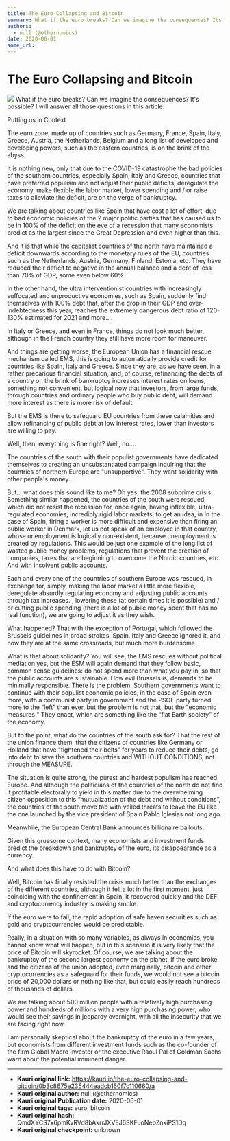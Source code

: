 ```yaml
---
title: The Euro Collapsing and Bitcoin
summary: What if the euro breaks? Can we imagine the consequences? Its possible? I will answer all those questions in this article. Putting us in Context The euro zone,
authors:
  - null (@ethernomics)
date: 2020-06-01
some_url: 
---
```


# The Euro Collapsing and Bitcoin


![](https://ipfs.infura.io/ipfs/QmYriFmSnes5qAgPbi8Qn4jwfbFG5B3twG3d271pJX4wXe)
What if the euro breaks? Can we imagine the consequences? It's possible? I will answer all those questions in this article.

Putting us in Context

The euro zone, made up of countries such as Germany, France, Spain, Italy, Greece, Austria, the Netherlands, Belgium and a long list of developed and developing powers, such as the eastern countries, is on the brink of the abyss.

It is nothing new, only that due to the COVID-19 catastrophe the bad policies of the southern countries, especially Spain, Italy and Greece, countries that have preferred populism and not adjust their public deficits, deregulate the economy, make flexible the labor market, lower spending and / or raise taxes to alleviate the deficit, are on the verge of bankruptcy.

We are talking about countries like Spain that have cost a lot of effort, due to bad economic policies of the 2 major politic parties that has caused us to be in 100% of the deficit on the eve of a recession that many economists predict as the largest since the Great Depression and even higher than this.

And it is that while the capitalist countries of the north have maintained a deficit downwards according to the monetary rules of the EU, countries such as the Netherlands, Austria, Germany, Finland, Estonia, etc. They have reduced their deficit to negative in the annual balance and a debt of less than 70% of GDP, some even below 60%.

In the other hand, the ultra interventionist countries with increasingly suffocated and unproductive economies, such as Spain, suddenly find themselves with 100% debt that, after the drop in their GDP and over-indebtedness this year, reaches the extremely dangerous debt ratio of 120-130% estimated for 2021 and more….

In Italy or Greece, and even in France, things do not look much better, although in the French country they still have more room for maneuver.

And things are getting worse, the European Union has a financial rescue mechanism called EMS, this is going to automatically provide credit for countries like Spain, Italy and Greece. Since they are, as we have seen, in a rather precarious financial situation, and, of course, refinancing the debts of a country on the brink of bankruptcy increases interest rates on loans, something not convenient, but logical now that investors, from large funds, through countries and ordinary people who buy public debt, will demand more interest as there is more risk of default.

But the EMS is there to safeguard EU countries from these calamities and allow refinancing of public debt at low interest rates, lower than investors are willing to pay.

Well, then, everything is fine right? Well, no….

The countries of the south with their populist governments have dedicated themselves to creating an unsubstantiated campaign inquiring that the countries of northern Europe are "unsupportive". They want solidarity with other people's money..

But… what does this sound like to me? Oh yes, the 2008 subprime crisis. Something similar happened, the countries of the south were rescued, which did not resist the recession for, once again, having inflexible, ultra-regulated economies, incredibly rigid labor markets, to get an idea, in In the case of Spain, firing a worker is more difficult and expensive than firing an public worker in Denmark, let us not speak of an employee in that country, whose unemployment is logically non-existent, because unemployment is created by regulations. This would be just one example of the long list of wasted public money problems, regulations that prevent the creation of companies, taxes that are beginning to overcome the Nordic countries, etc.
And with insolvent public accounts.

Each and every one of the countries of southern Europe was rescued, in exchange for, simply, making the labor market a little more flexible, deregulate absurdly regulating economy and adjusting public accounts through tax increases. , lowering these (at certain times it is possible) and / or cutting public spending (there is a lot of public money spent that has no real function), we are going to adjust it as they wish.

What happened? That with the exception of Portugal, which followed the Brussels guidelines in broad strokes, Spain, Italy and Greece ignored it, and now they are at the same crossroads, but much more burdensome.


What is that about solidarity? You will see, the EMS rescues without political mediation yes, but the ESM will again demand that they follow basic, common sense guidelines: do not spend more than what you pay in, so that the public accounts are sustainable. How evil Brussels is, demands to be minimally responsible. There is the problem. Southern governments want to continue with their populist economic policies, in the case of Spain even more, with a communist party in government and the PSOE party turned more to the “left” than ever, but the problem is not that, but the "economic measures " They enact, which are something like the “flat Earth society” of the economy.

But to the point, what do the countries of the south ask for? That the rest of the union finance them, that the citizens of countries like Germany or Holland that have "tightened their belts" for years to reduce their debts, go into debt to save the southern countries and WITHOUT CONDITIONS, not through the MEASURE.

The situation is quite strong, the purest and hardest populism has reached Europe. And although the politicians of the countries of the north do not find it profitable electorally to yield in this matter due to the overwhelming citizen opposition to this “mutualization of the debt and without conditions”, the countries of the south move tab with veiled threats to leave the EU like the one launched by the vice president of Spain Pablo Iglesias not long ago.


Meanwhile, the European Central Bank announces billionaire bailouts.

Given this gruesome context, many economists and investment funds predict the breakdown and bankruptcy of the euro, its disappearance as a currency.


And what does this have to do with Bitcoin?

Well, Bitcoin has finally resisted the crisis much better than the exchanges of the different countries, although it fell a lot in the first moment, just coinciding with the confinement in Spain, it recovered quickly and the DEFI and cryptocurrency industry is making smoke.

If the euro were to fail, the rapid adoption of safe haven securities such as gold and cryptocurrencies would be predictable.

Really, in a situation with so many variables, as always in economics, you cannot know what will happen, but in this scenario it is very likely that the price of Bitcoin will skyrocket. Of course, we are talking about the bankruptcy of the second largest economy on the planet, if the euro broke and the citizens of the union adopted, even marginally, bitcoin and other cryptocurrencies as a safeguard for their funds, we would not see a bitcoin price of 20,000 dollars or nothing like that, but could easily reach hundreds of thousands of dollars.

We are talking about 500 million people with a relatively high purchasing power and hundreds of millions with a very high purchasing power, who would see their savings in jeopardy overnight, with all the insecurity that we are facing right now.

I am personally skeptical about the bankruptcy of the euro in a few years, but economists from different investment funds such as the co-founder of the firm Global Macro Investor or the executive Raoul Pal of Goldman Sachs warn about the potential imminent danger.


---

- **Kauri original link:** https://kauri.io/the-euro-collapsing-and-bitcoin/0b3c8675e235444eadcb160f7c110660/a
- **Kauri original author:** null (@ethernomics)
- **Kauri original Publication date:** 2020-06-01
- **Kauri original tags:** euro, bitcoin
- **Kauri original hash:** QmdXYCS7x6pmKvRVd8bAkrrJXVEJ6SKFuoNepZnkiPS1Dq
- **Kauri original checkpoint:** unknown




